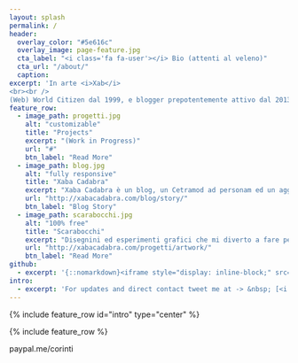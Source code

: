 ```yaml
---
layout: splash
permalink: /
header:
  overlay_color: "#5e616c"
  overlay_image: page-feature.jpg
  cta_label: "<i class='fa fa-user'></i> Bio (attenti al veleno)"
  cta_url: "/about/"
  caption:
excerpt: 'In arte <i>Xab</i>
<br><br />
(Web) World Citizen dal 1999, e blogger prepotentemente attivo dal 2013 su <a href="http://xabacadabra.com/">Xaba Cadabra</a><br /> '
feature_row:
  - image_path: progetti.jpg
    alt: "customizable"
    title: "Projects"
    excerpt: "(Work in Progress)"
    url: "#"
    btn_label: "Read More"
  - image_path: blog.jpg
    alt: "fully responsive"
    title: "Xaba Cadabra"
    excerpt: "Xaba Cadabra è un blog, un Cetramod ad personam ed un aggregatore di tutto quello che combino in rete (o quasi)."
    url: "http://xabacadabra.com/blog/story/"
    btn_label: "Blog Story"
  - image_path: scarabocchi.jpg
    alt: "100% free"
    title: "Scarabocchi"
    excerpt: "Disegnini ed esperimenti grafici che mi diverto a fare per passare il tempo e sperimentare nuovi software"
    url: "http://xabacadabra.com/progetti/artwork/"
    btn_label: "Read More"
github:
  - excerpt: '{::nomarkdown}<iframe style="display: inline-block;" src="https://ghbtns.com/github-btn.html?user=mmistakes&repo=minimal-mistakes&type=star&count=true&size=large" frameborder="0" scrolling="0" width="160px" height="30px"></iframe> <iframe style="display: inline-block;" src="https://ghbtns.com/github-btn.html?user=mmistakes&repo=minimal-mistakes&type=fork&count=true&size=large" frameborder="0" scrolling="0" width="158px" height="30px"></iframe>{:/nomarkdown}'
intro:
  - excerpt: 'For updates and direct contact tweet me at -> &nbsp; [<i class="fa fa-twitter"></i> @xabaras89](https://twitter.com/xabaras89){: .btn .btn--twitter}'
---
```


{% include feature_row id="intro" type="center" %}

{% include feature_row %}

paypal.me/corinti
